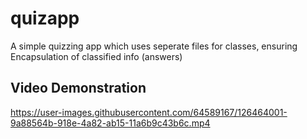 # quizapp

A simple quizzing app which uses seperate files for classes, ensuring Encapsulation of classified info (answers)

## Video Demonstration
https://user-images.githubusercontent.com/64589167/126464001-9a88564b-918e-4a82-ab15-11a6b9c43b6c.mp4

